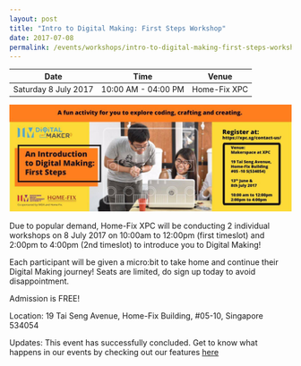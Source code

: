 ```yaml
---
layout: post
title: "Intro to Digital Making: First Steps Workshop"
date: 2017-07-08
permalink: /events/workshops/intro-to-digital-making-first-steps-workshop
---
```


| Date | Time | Venue |
|--------|---|---
| Saturday 8 July 2017 | 10:00 AM - 04:00 PM |   Home-Fix XPC |

![hi](/images/events/workshops-and-exhibitions/Intro-to-Digital-Making-First-Steps-Homefix-Banner.jpg)

Due to popular demand, Home-Fix XPC will be conducting 2 individual workshops on 8 July 2017 on 10:00am to 12:00pm (first timeslot) and 2:00pm to 4:00pm (2nd timeslot) to introduce you to Digital Making!

Each participant will be given a micro:bit to take home and continue their Digital Making journey! Seats are limited, do sign up today to avoid disappointment.

Admission is FREE!

Location: 19 Tai Seng Avenue, Home-Fix Building, #05-10, Singapore 534054

Updates: This event has successfully concluded. Get to know what happens in our events by checking out our features <a href="" target="_blank">here</a>

